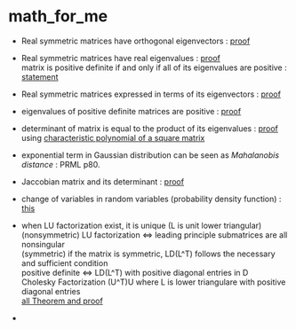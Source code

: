 # math_for_me #


- Real symmetric matrices have orthogonal eigenvectors : 
[proof](https://math.stackexchange.com/questions/82467/eigenvectors-of-real-symmetric-matrices-are-orthogonal)

- Real symmetric matrices have real eigenvalues : 
[proof](http://pi.math.cornell.edu/~jerison/math2940/real-eigenvalues.pdf) <br>
matrix is positive definite if and only if all of its eigenvalues are positive :
[statement](https://en.wikipedia.org/wiki/Definiteness_of_a_matrix#Eigenvalues)


- Real symmetric matrices expressed in terms of its eigenvectors : 
[proof](https://math.stackexchange.com/questions/331826/expressing-a-matrix-as-an-expansion-of-its-eigenvalues)

- eigenvalues of positive definite matrices are positive : 
[proof](https://yutsumura.com/positive-definite-real-symmetric-matrix-and-its-eigenvalues/)

- determinant of matrix is equal to the product of its eigenvalues : 
[proof](https://math.stackexchange.com/questions/507641/show-that-the-determinant-of-a-is-equal-to-the-product-of-its-eigenvalues) 
using [characteristic polynomial of a square matrix](https://en.wikipedia.org/wiki/Characteristic_polynomial)

- exponential term in Gaussian distribution can be seen as *Mahalanobis distance* : 
PRML p80.

- Jaccobian matrix and its determinant : 
[proof](https://en.wikipedia.org/wiki/Jacobian_matrix_and_determinant)

- change of variables in random variables (probability density function) : 
[this](https://en.wikipedia.org/wiki/Probability_density_function#Dependent_variables_and_change_of_variables)

- when LU factorization exist, it is unique (L is unit lower triangular) <br>
(nonsymmetric) LU factorization <=> leading principle submatrices are all nonsingular <br>
(symmetric) if the matrix is symmetric, LD(L^T) follows the necessary and sufficient condition <br>
positive definite <=> LD(L^T) with positive diagonal entries in D <br>
Cholesky Factorization (U^T)U where L is lower triangulare with positive diagonal entries <br>
[all Theorem and proof](https://www.uio.no/studier/emner/matnat/ifi/nedlagte-emner/INF-MAT3350/h07/undervisningsmateriale/chap8slides.pdf)

- 



